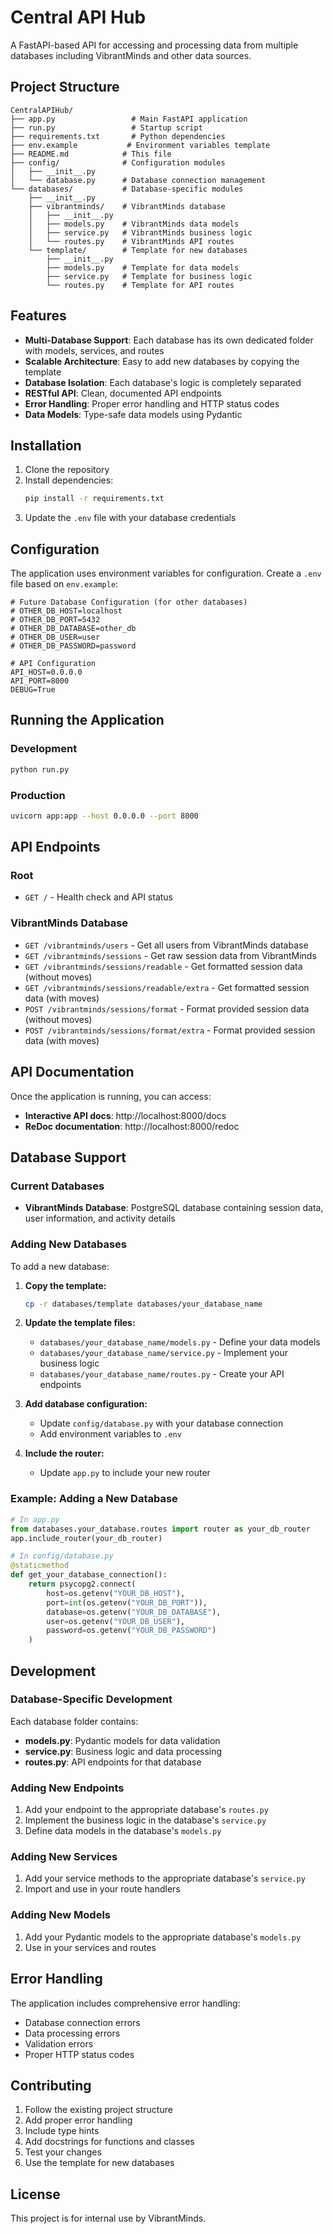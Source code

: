 # Central API Hub

A FastAPI-based API for accessing and processing data from multiple databases including VibrantMinds and other data sources.

## Project Structure

```
CentralAPIHub/
├── app.py                 # Main FastAPI application
├── run.py                 # Startup script
├── requirements.txt       # Python dependencies
├── env.example           # Environment variables template
├── README.md            # This file
├── config/              # Configuration modules
│   ├── __init__.py
│   └── database.py      # Database connection management
└── databases/           # Database-specific modules
    ├── __init__.py
    ├── vibrantminds/    # VibrantMinds database
    │   ├── __init__.py
    │   ├── models.py    # VibrantMinds data models
    │   ├── service.py   # VibrantMinds business logic
    │   └── routes.py    # VibrantMinds API routes
    └── template/        # Template for new databases
        ├── __init__.py
        ├── models.py    # Template for data models
        ├── service.py   # Template for business logic
        └── routes.py    # Template for API routes
```

## Features

- **Multi-Database Support**: Each database has its own dedicated folder with models, services, and routes
- **Scalable Architecture**: Easy to add new databases by copying the template
- **Database Isolation**: Each database's logic is completely separated
- **RESTful API**: Clean, documented API endpoints
- **Error Handling**: Proper error handling and HTTP status codes
- **Data Models**: Type-safe data models using Pydantic

## Installation

1. Clone the repository
2. Install dependencies:
   ```bash
   pip install -r requirements.txt
   ```
3. Update the `.env` file with your database credentials

## Configuration

The application uses environment variables for configuration. Create a `.env` file based on `env.example`:

```env
# Future Database Configuration (for other databases)
# OTHER_DB_HOST=localhost
# OTHER_DB_PORT=5432
# OTHER_DB_DATABASE=other_db
# OTHER_DB_USER=user
# OTHER_DB_PASSWORD=password

# API Configuration
API_HOST=0.0.0.0
API_PORT=8000
DEBUG=True
```

## Running the Application

### Development
```bash
python run.py
```

### Production
```bash
uvicorn app:app --host 0.0.0.0 --port 8000
```

## API Endpoints

### Root
- `GET /` - Health check and API status

### VibrantMinds Database
- `GET /vibrantminds/users` - Get all users from VibrantMinds database
- `GET /vibrantminds/sessions` - Get raw session data from VibrantMinds
- `GET /vibrantminds/sessions/readable` - Get formatted session data (without moves)
- `GET /vibrantminds/sessions/readable/extra` - Get formatted session data (with moves)
- `POST /vibrantminds/sessions/format` - Format provided session data (without moves)
- `POST /vibrantminds/sessions/format/extra` - Format provided session data (with moves)

## API Documentation

Once the application is running, you can access:
- **Interactive API docs**: http://localhost:8000/docs
- **ReDoc documentation**: http://localhost:8000/redoc

## Database Support

### Current Databases
- **VibrantMinds Database**: PostgreSQL database containing session data, user information, and activity details

### Adding New Databases

To add a new database:

1. **Copy the template:**
   ```bash
   cp -r databases/template databases/your_database_name
   ```

2. **Update the template files:**
   - `databases/your_database_name/models.py` - Define your data models
   - `databases/your_database_name/service.py` - Implement your business logic
   - `databases/your_database_name/routes.py` - Create your API endpoints

3. **Add database configuration:**
   - Update `config/database.py` with your database connection
   - Add environment variables to `.env`

4. **Include the router:**
   - Update `app.py` to include your new router

### Example: Adding a New Database

```python
# In app.py
from databases.your_database.routes import router as your_db_router
app.include_router(your_db_router)

# In config/database.py
@staticmethod
def get_your_database_connection():
    return psycopg2.connect(
        host=os.getenv("YOUR_DB_HOST"),
        port=int(os.getenv("YOUR_DB_PORT")),
        database=os.getenv("YOUR_DB_DATABASE"),
        user=os.getenv("YOUR_DB_USER"),
        password=os.getenv("YOUR_DB_PASSWORD")
    )
```

## Development

### Database-Specific Development
Each database folder contains:
- **models.py**: Pydantic models for data validation
- **service.py**: Business logic and data processing
- **routes.py**: API endpoints for that database

### Adding New Endpoints
1. Add your endpoint to the appropriate database's `routes.py`
2. Implement the business logic in the database's `service.py`
3. Define data models in the database's `models.py`

### Adding New Services
1. Add your service methods to the appropriate database's `service.py`
2. Import and use in your route handlers

### Adding New Models
1. Add your Pydantic models to the appropriate database's `models.py`
2. Use in your services and routes

## Error Handling

The application includes comprehensive error handling:
- Database connection errors
- Data processing errors
- Validation errors
- Proper HTTP status codes

## Contributing

1. Follow the existing project structure
2. Add proper error handling
3. Include type hints
4. Add docstrings for functions and classes
5. Test your changes
6. Use the template for new databases

## License

This project is for internal use by VibrantMinds. 